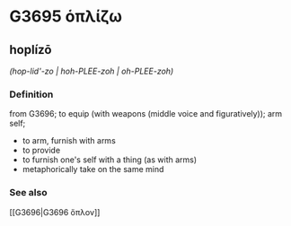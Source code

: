 # G3695 ὁπλίζω

## hoplízō

_(hop-lid'-zo | hoh-PLEE-zoh | oh-PLEE-zoh)_

### Definition

from G3696; to equip (with weapons (middle voice and figuratively)); arm self; 

- to arm, furnish with arms
- to provide
- to furnish one's self with a thing (as with arms)
- metaphorically take on the same mind

### See also

[[G3696|G3696 ὅπλον]]
